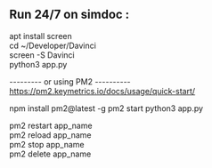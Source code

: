 
## Run 24/7 on simdoc :  

apt install screen   
cd ~/Developer/Davinci     
screen -S Davinci  
python3 app.py   

--------- or using PM2 ---------- 
https://pm2.keymetrics.io/docs/usage/quick-start/

npm install pm2@latest -g 
pm2 start python3 app.py 

pm2 restart app_name  
pm2 reload app_name  
pm2 stop app_name  
pm2 delete app_name  
